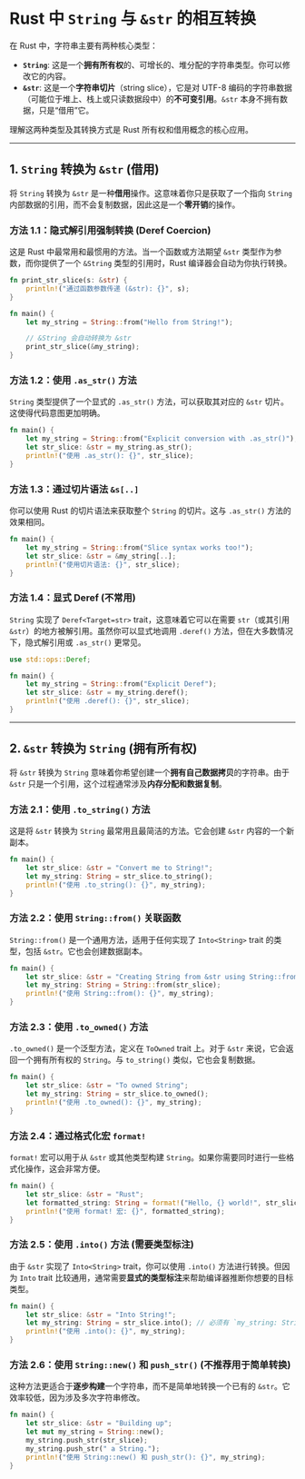 # Rust 中 `String` 与 `&str` 的相互转换

在 Rust 中，字符串主要有两种核心类型：

- **`String`**: 这是一个**拥有所有权**的、可增长的、堆分配的字符串类型。你可以修改它的内容。
- **`&str`**: 这是一个**字符串切片**（string slice），它是对 UTF-8 编码的字符串数据（可能位于堆上、栈上或只读数据段中）的**不可变引用**。`&str` 本身不拥有数据，只是“借用”它。

理解这两种类型及其转换方式是 Rust 所有权和借用概念的核心应用。

---

## 1. `String` 转换为 `&str` (借用)

将 `String` 转换为 `&str` 是一种**借用**操作。这意味着你只是获取了一个指向 `String` 内部数据的引用，而不会复制数据，因此这是一个**零开销**的操作。

### 方法 1.1：隐式解引用强制转换 (Deref Coercion)

这是 Rust 中最常用和最惯用的方法。当一个函数或方法期望 `&str` 类型作为参数，而你提供了一个 `&String` 类型的引用时，Rust 编译器会自动为你执行转换。

```rust
fn print_str_slice(s: &str) {
    println!("通过函数参数传递 (&str): {}", s);
}

fn main() {
    let my_string = String::from("Hello from String!");

    // &String 会自动转换为 &str
    print_str_slice(&my_string);
}
```

### 方法 1.2：使用 `.as_str()` 方法

`String` 类型提供了一个显式的 `.as_str()` 方法，可以获取其对应的 `&str` 切片。这使得代码意图更加明确。

```rust
fn main() {
    let my_string = String::from("Explicit conversion with .as_str()");
    let str_slice: &str = my_string.as_str();
    println!("使用 .as_str(): {}", str_slice);
}
```

### 方法 1.3：通过切片语法 `&s[..]`

你可以使用 Rust 的切片语法来获取整个 `String` 的切片。这与 `.as_str()` 方法的效果相同。

```rust
fn main() {
    let my_string = String::from("Slice syntax works too!");
    let str_slice: &str = &my_string[..];
    println!("使用切片语法: {}", str_slice);
}
```

### 方法 1.4：显式 Deref (不常用)

`String` 实现了 `Deref<Target=str>` trait，这意味着它可以在需要 `str`（或其引用 `&str`）的地方被解引用。虽然你可以显式地调用 `.deref()` 方法，但在大多数情况下，隐式解引用或 `.as_str()` 更常见。

```rust
use std::ops::Deref;

fn main() {
    let my_string = String::from("Explicit Deref");
    let str_slice: &str = my_string.deref();
    println!("使用 .deref(): {}", str_slice);
}
```

---

## 2. `&str` 转换为 `String` (拥有所有权)

将 `&str` 转换为 `String` 意味着你希望创建一个**拥有自己数据拷贝**的字符串。由于 `&str` 只是一个引用，这个过程通常涉及**内存分配和数据复制**。

### 方法 2.1：使用 `.to_string()` 方法

这是将 `&str` 转换为 `String` 最常用且最简洁的方法。它会创建 `&str` 内容的一个新副本。

```rust
fn main() {
    let str_slice: &str = "Convert me to String!";
    let my_string: String = str_slice.to_string();
    println!("使用 .to_string(): {}", my_string);
}
```

### 方法 2.2：使用 `String::from()` 关联函数

`String::from()` 是一个通用方法，适用于任何实现了 `Into<String>` trait 的类型，包括 `&str`。它也会创建数据副本。

```rust
fn main() {
    let str_slice: &str = "Creating String from &str using String::from()";
    let my_string: String = String::from(str_slice);
    println!("使用 String::from(): {}", my_string);
}
```

### 方法 2.3：使用 `.to_owned()` 方法

`.to_owned()` 是一个泛型方法，定义在 `ToOwned` trait 上。对于 `&str` 来说，它会返回一个拥有所有权的 `String`。与 `to_string()` 类似，它也会复制数据。

```rust
fn main() {
    let str_slice: &str = "To owned String";
    let my_string: String = str_slice.to_owned();
    println!("使用 .to_owned(): {}", my_string);
}
```

### 方法 2.4：通过格式化宏 `format!`

`format!` 宏可以用于从 `&str` 或其他类型构建 `String`。如果你需要同时进行一些格式化操作，这会非常方便。

```rust
fn main() {
    let str_slice: &str = "Rust";
    let formatted_string: String = format!("Hello, {} world!", str_slice);
    println!("使用 format! 宏: {}", formatted_string);
}
```

### 方法 2.5：使用 `.into()` 方法 (需要类型标注)

由于 `&str` 实现了 `Into<String>` trait，你可以使用 `.into()` 方法进行转换。但因为 `Into` trait 比较通用，通常需要**显式的类型标注**来帮助编译器推断你想要的目标类型。

```rust
fn main() {
    let str_slice: &str = "Into String!";
    let my_string: String = str_slice.into(); // 必须有 `my_string: String`
    println!("使用 .into(): {}", my_string);
}
```

### 方法 2.6：使用 `String::new()` 和 `push_str()` (不推荐用于简单转换)

这种方法更适合于**逐步构建**一个字符串，而不是简单地转换一个已有的 `&str`。它效率较低，因为涉及多次字符串修改。

```rust
fn main() {
    let str_slice: &str = "Building up";
    let mut my_string = String::new();
    my_string.push_str(str_slice);
    my_string.push_str(" a String.");
    println!("使用 String::new() 和 push_str(): {}", my_string);
}
```

